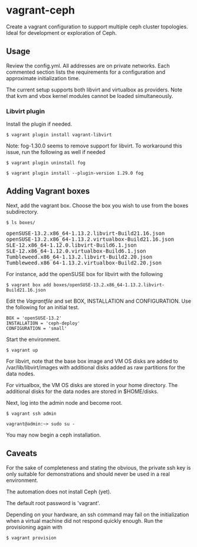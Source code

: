 # vagrant-ceph
Create a vagrant configuration to support multiple ceph cluster topologies.  Ideal for development or exploration of Ceph.

## Usage
Review the config.yml.  All addresses are on private networks.  Each commented section lists the requirements for a configuration and approximate initialization time.

The current setup supports both libvirt and virtualbox as providers.  Note that kvm and vbox kernel modules cannot be loaded simultaneously.

### Libvirt plugin

Install the plugin if needed.

`$ vagrant plugin install vagrant-libvirt`

Note: fog-1.30.0 seems to remove support for libvirt.  To workaround this issue, run the following as well if needed

`$ vagrant plugin uninstall fog`

`$ vagrant plugin install --plugin-version 1.29.0 fog`

## Adding Vagrant boxes
Next, add the vagrant box.  Choose the box you wish to use from the boxes subdirectory.

`$ ls boxes/`

<pre>
openSUSE-13.2.x86_64-1.13.2.libvirt-Build21.16.json
openSUSE-13.2.x86_64-1.13.2.virtualbox-Build21.16.json
SLE-12.x86_64-1.12.0.libvirt-Build6.1.json
SLE-12.x86_64-1.12.0.virtualbox-Build6.1.json
Tumbleweed.x86_64-1.13.2.libvirt-Build2.20.json
Tumbleweed.x86_64-1.13.2.virtualbox-Build2.20.json
</pre>

For instance, add the openSUSE box for libvirt with the following

`$ vagrant box add boxes/openSUSE-13.2.x86_64-1.13.2.libvirt-Build21.16.json`

Edit the _Vagrantfile_ and set BOX, INSTALLATION and CONFIGURATION.  Use the following for an initial test.

`BOX = 'openSUSE-13.2'` <br>
`INSTALLATION = 'ceph-deploy'` <br>
`CONFIGURATION = 'small'` <br>

Start the environment.

`$ vagrant up`

For libvirt, note that the base box image and VM OS disks are added to /var/lib/libvirt/images with additional disks added as raw partitions for the data nodes.

For virtualbox, the VM OS disks are stored in your home directory.  The additional disks for the data nodes are stored in $HOME/disks.

Next, log into the admin node and become root.

`$ vagrant ssh admin`

`vagrant@admin:~> sudo su -`

You may now begin a ceph installation.  


## Caveats
For the sake of completeness and stating the obvious, the private ssh key is only suitable for demonstrations and should never be used in a real environment.

The automation does not install Ceph (yet).  

The default root password is 'vagrant'.

Depending on your hardware, an ssh command may fail on the initialization when a virtual machine did not respond quickly enough.  Run the provisioning again with

`$ vagrant provision`
